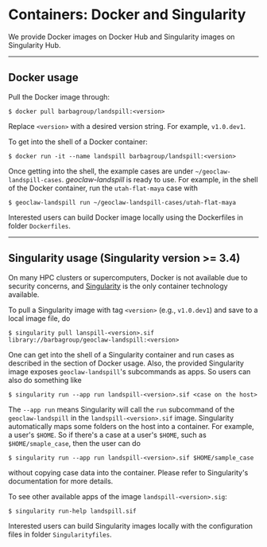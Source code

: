 # Containers: Docker and Singularity

We provide Docker images on Docker Hub and Singularity images on Singularity Hub.

---------------
## Docker usage

Pull the Docker image through:
```
$ docker pull barbagroup/landspill:<version>
```

Replace `<version>` with a desired version string. For example, `v1.0.dev1`.

To get into the shell of a Docker container:
```
$ docker run -it --name landspill barbagroup/landspill:<version>
```
Once getting into the shell, the example cases are under
`~/geoclaw-landspill-cases`. *geoclaw-landspill* is ready to use. For example,
in the shell of the Docker container, run the `utah-flat-maya` case with
```
$ geoclaw-landspill run ~/geoclaw-landspill-cases/utah-flat-maya
```

Interested users can build Docker image locally using the Dockerfiles in folder
`Dockerfiles`.

------------------------------------------------------------------------
## Singularity usage (Singularity version >= 3.4)

On many HPC clusters or supercomputers, Docker is not available due to
security concerns, and [Singularity](https://www.sylabs.io/singularity/) is the 
only container technology available. 

To pull a Singularity image with tag `<version>` (e.g., `v1.0.dev1`) and save to
a local image file, do
```
$ singularity pull lanspill-<version>.sif library://barbagroup/geoclaw-landspill:<version>
```

One can get into the shell of a Singularity container and run cases as described
in the section of Docker usage. Also, the provided Singularity image exposes
`geoclaw-landspill`'s subcommands as apps. So users can also do something like
```
$ singularity run --app run landspill-<version>.sif <case on the host>
```

The `--app run` means Singularity will call the `run` subcommand of the
`geoclaw-landspill` in the `landspill-<version>.sif` image. Singularity
automatically maps some folders on the host into a container. For example, a
user's `$HOME`. So if there's a case at a user's `$HOME`, such as
`$HOME/smaple_case`, then the user can do
```
$ singularity run --app run landspill-<version>.sif $HOME/sample_case
```
without copying case data into the container. Please refer to Singularity's
documentation for more details.

To see other available apps of the image `landspill-<version>.sig`:
```
$ singularity run-help landspill.sif
```

Interested users can build Singularity images locally with the configuration
files in folder `Singularityfiles`.
